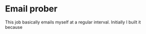 # Email prober

This job basically emails myself at a regular interval. Initially I built it because